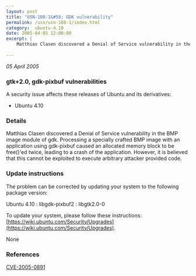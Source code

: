 ```yaml
---
layout: post
title: "USN-108-1&#58; GDK vulnerability"
permalink: /usn/usn-108-1/index.html
category:  ubuntu-4.10
date: 2005-04-05 12:00:00
excerpt: |
    Matthias Clasen discovered a Denial of Service vulnerability in the BMP image module of gdk. Processing a specially crafted BMP image with an application using gdk-pixbuf caused an allocated memory block to be free()&#39;ed twice, leading to a crash of the application.  However, it is believed that this cannot be exploited to execute arbitrary attacker provided code.
    
--- 
```

 
 

*05 April 2005*

### gtk+2.0, gdk-pixbuf vulnerabilities

A security issue affects these releases of Ubuntu and its derivatives:

* Ubuntu 4.10

### Details

Matthias Clasen discovered a Denial of Service vulnerability in the BMP image module of gdk. Processing a specially crafted BMP image with an application using gdk-pixbuf caused an allocated memory block to be free()&#39;ed twice, leading to a crash of the application. However, it is believed that this cannot be exploited to execute arbitrary attacker provided code.

### Update instructions

The problem can be corrected by updating your system to the following package version:

Ubuntu 4.10
 : libgdk-pixbuf2 
 : libgtk2.0-0 

To update your system, please follow these instructions: [https://wiki.ubuntu.com/Security/Upgrades](https://wiki.ubuntu.com/Security/Upgrades).

None

### References

 
 [CVE-2005-0891](http://people.ubuntu.com/~ubuntu-security/cve/CVE-2005-0891)
 

